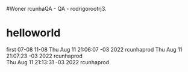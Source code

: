 #Woner rcunhaQA - QA - rodrigorootrj3.
# helloworld
first
07-08
11-08
Thu Aug 11 21:06:07 -03 2022 rcunhaprod
Thu Aug 11 21:07:23 -03 2022 rcunhaprod <br>
Thu Aug 11 21:13:31 -03 2022 rcunhaprod <br>
